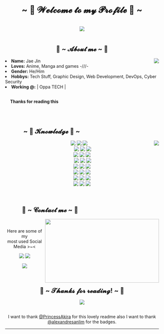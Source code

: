 <body>
<h1 align="center">~ 💖 𝓦𝓮𝓵𝓬𝓸𝓶𝓮 𝓽𝓸 𝓶𝔂 𝓟𝓻𝓸𝓯𝓲𝓵𝓮 💖 ~</h1>
<br>
<div align="center">
<img src="https://i.imgur.com/Q58l0UQ.gif">
</div>
<br>
<div>
<h2 align="center"> 🦊 ~ 𝓐𝓫𝓸𝓾𝓽 𝓶𝓮 ~ 🦊 </h2>
<img src="https://i.imgur.com/PKjxuan.gif" align="right">
<li>
<b>Name:</b> Jae Jin</li>
<li>
<b>Loves:</b> Anime, Manga and games -///-
</li>
<li>
<b>Gender:</b> He/Him
</li>
<li>
<b>Hobbys:</b> Tech Stuff, Graphic Design, Web Development, DevOps, Cyber Security
</li>
<li>
<b>Working @:</b> | Oppa TECH |
</li>
<br>
<p><b>     Thanks for reading this     </b></p>
</div>
<br /><br />
<div>
<h2 align="left">            ~ 📇 𝓚𝓷𝓸𝔀𝓵𝓮𝓭𝓰𝓮 📇 ~</h2>
<p>
<img src="https://i.imgur.com/cz15XcX.gif" align="right">
</div>
<div>
<p align="center">
  <img
    src="https://img.shields.io/badge/Python-FFD43B?style=for-the-badge&logo=python&logoColor=darkgreen"
  />
  <img
    src="https://img.shields.io/badge/TypeScript-007ACC?style=for-the-badge&logo=typescript&logoColor=white"
  />
  <img
    src="https://img.shields.io/badge/JavaScript-F7DF1E?style=for-the-badge&logo=javascript&logoColor=black"
  /><br />
   <img
    src="https://img.shields.io/badge/node.js%20-%2343853D.svg?&style=for-the-badge&logo=node.js&logoColor=white"
  />
  <img
    src="https://img.shields.io/badge/C%23-239120?style=for-the-badge&logo=c-sharp&logoColor=white"
  />
  <img
    src="https://img.shields.io/badge/C%2B%2B-00599C?style=for-the-badge&logo=c%2B%2B&logoColor=white"
  /><br />
  <img
    src="https://img.shields.io/badge/HTML5-E34F26?style=for-the-badge&logo=html5&logoColor=white"
  />
  <img
    src="https://img.shields.io/badge/CSS3-1572B6?style=for-the-badge&logo=css3&logoColor=white"
  />
  <img
    src="https://img.shields.io/badge/PHP-777BB4?style=for-the-badge&logo=php&logoColor=white"
  /><br />
   <img
    src="https://img.shields.io/badge/Lua-2C2D72?style=for-the-badge&logo=lua&logoColor=white"
  />
  <img
    src="https://img.shields.io/badge/TensorFlow-FF6F00?style=for-the-badge&logo=TensorFlow&logoColor=white"
  />
  <img
    src="https://img.shields.io/badge/Keras-D00000?style=for-the-badge&logo=Keras&logoColor=white"
  /><br />
  <img
    src="https://img.shields.io/badge/Kotlin-0095D5?&style=for-the-badge&logo=kotlin&logoColor=white"
  />
  <img
    src="https://img.shields.io/badge/Java-ED8B00?style=for-the-badge&logo=java&logoColor=white"
  />
  <img
    src="https://img.shields.io/badge/Haskell-5D4F85?style=for-the-badge&logo=haskell&logoColor=white"
  /><br />
  <img
    src="https://img.shields.io/badge/MongoDB-4EA94B?style=for-the-badge&logo=mongodb&logoColor=white"
  />
  <img
    src="https://img.shields.io/badge/redis-%23DD0031.svg?&style=for-the-badge&logo=redis&logoColor=white"
  />
  <img
    src="https://img.shields.io/badge/PostgreSQL-316192?style=for-the-badge&logo=postgresql&logoColor=white"
  /><br />
  <img
    src="https://img.shields.io/badge/GraphQl-E10098?style=for-the-badge&logo=graphql&logoColor=white"
  />
  <img
    src="https://img.shields.io/badge/firebase-ffca28?style=for-the-badge&logo=firebase&logoColor=black"
  />
  <img
    src="https://img.shields.io/badge/Git-F05032?style=for-the-badge&logo=git&logoColor=white"
  /><br />
  <img
    src="https://img.shields.io/badge/Amazon_AWS-232F3E?style=for-the-badge&logo=amazon-aws&logoColor=white"
  />
  <img
    src="https://img.shields.io/badge/replit-667881?style=for-the-badge&logo=replit&logoColor=white"
  />
  <img
    src="https://img.shields.io/badge/Heroku-430098?style=for-the-badge&logo=heroku&logoColor=white"
  />
  <br /><br />
<br>
<h2>           📝 ~ 𝓒𝓸𝓷𝓽𝓪𝓬𝓽 𝓶𝓮 ~ 📝</h2>
<img src="https://i.imgur.com/kk8AtGX.gif" align="right" width="373.5px" height="208.5px">
<br>
<p align="center">Here are some of my <br>
most used Social Media >~< </p>
<p align="center"><a href="https://twitter.com/Kadantte" target="_blank"><img src="https://img.shields.io/badge/Kadantte-%231DA1F2.svg?&style=for-the-badge&logo=Twitter&logoColor=white"/></a> <a href="https://discord.gg/ypXTheKQNz" target="_blank"><img src="https://img.shields.io/badge/Usui%230256-%237289DA.svg?&style=for-the-badge&logo=discord&logoColor=white"/></a></p>
<p align="center"><a href="https://kadantte.moe" target="_blank"><img src="https://img.shields.io/badge/Kadantte.moe-%239146FF.svg?&style=for-the-badge&logo=website&logoColor=white"/></a></p>
</div>
<br>
<div>
<h2 align="center">💖 ~ 𝓣𝓱𝓪𝓷𝓴𝓼 𝓯𝓸𝓻 𝓻𝓮𝓪𝓭𝓲𝓷𝓰! ~ 💖</h2>
<div align="center">
<img src="https://i.imgur.com/CVZLfwM.gif">
<br><br>
<p align="center">
I want to thank <a href="https://github.com/PrincessAkira">@PrincessAkira</a> for this lovely readme also I want to thank <a href="https://github.com/alexandresanlim/Badges4-README.md-Profile">@alexandresanlim</a> for the badges.
</p>
</div>
<hr>
</div>
</div>
</body>
